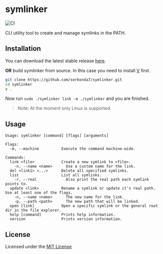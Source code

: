 # symlinker
![CI](https://github.com/Serkonda/symlinker/workflows/CI/badge.svg?branch=master)

CLI utility tool to create and manage symlinks in the PATH.


## Installation
You can download the latest stable release [here][release-latest].

**OR** build symlinker from source. In this case you need to install [V][v_repo] first.
```sh
git clone https://github.com/serkonda7/symlinker.git
cd symlinker
v .
```

Now run `sudo ./symlinker link -m ./symlinker` and you are finished.

> Note: At the moment only Linux is supported.


## Usage
```
Usage: symlinker [command] [flags] [arguments]

Flags:
  -m, --machine          Execute the command machine-wide.

Commands:
  link <file>            Create a new symlink to <file>.
    -n, --name <name>      Use a custom name for the link.
  del <link1> <...>      Delete all specified symlinks.
  list                   List all symlinks.
    -r, --real             Also print the real path each symlink points to.
  update <link>          Rename a symlink or update it's real path. Use at least one of the flags.
    -n, --name <name>      The new name for the link.
    -p, --path <path>      The new path that will be linked.
  open [link]            Open a specific symlink or the general root dir in the file explorer.
  help [command]         Prints help information.
  version                Prints version information.
```


## License
Licensed under the [MIT License](LICENSE.md)


<!-- Links -->
[release-latest]: https://github.com/serkonda7/symlinker/releases/download/latest/symlinker
[v_repo]: https://github.com/vlang/v#installing-v-from-source
